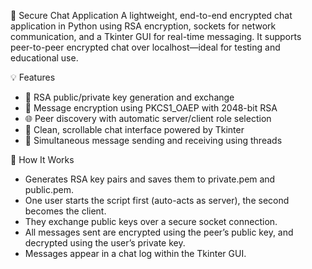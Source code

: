 
🔐 Secure Chat Application
A lightweight, end-to-end encrypted chat application in Python using RSA encryption, sockets for network communication, and a Tkinter GUI for real-time messaging. It supports peer-to-peer encrypted chat over localhost—ideal for testing and educational use.

💡 Features
- 🔑 RSA public/private key generation and exchange
- 🔐 Message encryption using PKCS1_OAEP with 2048-bit RSA
- 🌐 Peer discovery with automatic server/client role selection
- 💬 Clean, scrollable chat interface powered by Tkinter
- 🔁 Simultaneous message sending and receiving using threads

🧱 How It Works
- Generates RSA key pairs and saves them to private.pem and public.pem.
- One user starts the script first (auto-acts as server), the second becomes the client.
- They exchange public keys over a secure socket connection.
- All messages sent are encrypted using the peer’s public key, and decrypted using the user’s private key.
- Messages appear in a chat log within the Tkinter GUI.
